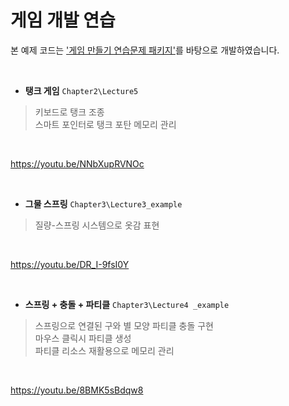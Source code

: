 # 게임 개발 연습

본 예제 코드는 ['게임 만들기 연습문제 패키지'](https://www.inflearn.com/course/c-2/)를 바탕으로 개발하였습니다.

<br>

 - **탱크 게임** `Chapter2\Lecture5`

> 키보드로 탱크 조종<br>
> 스마트 포인터로 탱크 포탄 메모리 관리<br>

<br>

https://youtu.be/NNbXupRVNOc

<br>

 - **그물 스프링** `Chapter3\Lecture3_example`

> 질량-스프링 시스템으로 옷감 표현<br>

<br>

https://youtu.be/DR_I-9fsI0Y

<br>

 - **스프링 + 충돌 + 파티클** `Chapter3\Lecture4 _example`

> 스프링으로 연결된 구와 별 모양 파티클 충돌 구현<br>
> 마우스 클릭시 파티클 생성<br>
> 파티클 리소스 재활용으로 메모리 관리<br>

<br>

https://youtu.be/8BMK5sBdqw8

<br>

